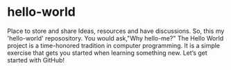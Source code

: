 # hello-world
Place to store and share Ideas, resources and have discussions.
So, this my 'hello-world' reposository.
You would ask,"Why hello-me?"
The Hello World project is a time-honored tradition in computer programming. It is a simple exercise that gets you started when learning something new. Let’s get started with GitHub!
